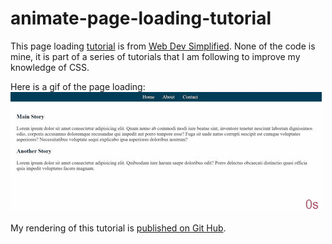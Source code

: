 # animate-page-loading-tutorial

This page loading [tutorial](https://www.youtube.com/watch?v=nJ81DFmgHdU&list=PLZlA0Gpn_vH8mpXIUHjWoMAAgoCEinL0R&index=6&t=0s) is from [Web Dev Simplified](https://www.youtube.com/channel/UCFbNIlppjAuEX4znoulh0Cw). None of the code is mine, it is part of a series of tutorials that I am following to improve my knowledge of CSS.

Here is a gif of the page loading:
![animation gif](assets/gif/Profile-20200106T125409.gif)

My rendering of this tutorial is [published on Git Hub](https://martucazpo.github.io/animate-page-loading-tutorial/).
